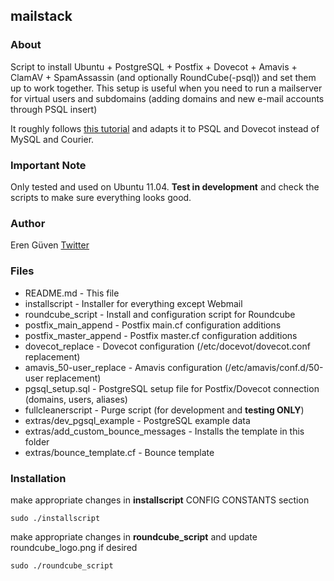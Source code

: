 ## mailstack ##

### About ###

Script to install Ubuntu + PostgreSQL + Postfix + Dovecot + Amavis + ClamAV + SpamAssassin (and
optionally RoundCube(-psql)) and set them up to work together. This setup is useful
when you need to run a mailserver for virtual users and subdomains (adding domains and
new e-mail accounts through PSQL insert)

It roughly follows [this tutorial](http://flurdy.com/docs/postfix/) and adapts it to
PSQL and Dovecot instead of MySQL and Courier.

### Important Note ###
Only tested and used on Ubuntu 11.04. **Test in development** and check the scripts to
make sure everything looks good.

### Author ###

Eren Güven [Twitter](https://twitter.com/cyberfart)

### Files ###

+ README.md - This file
+ installscript - Installer for everything except Webmail
+ roundcube_script - Install and configuration script for Roundcube
+ postfix_main_append - Postfix main.cf configuration additions
+ postfix_master_append - Postfix master.cf configuration additions
+ dovecot_replace - Dovecot configuration (/etc/docevot/dovecot.conf replacement)
+ amavis_50-user_replace - Amavis configuration (/etc/amavis/conf.d/50-user replacement)
+ pgsql_setup.sql - PostgreSQL setup file for Postfix/Dovecot connection (domains, users, aliases)
+ fullcleanerscript - Purge script (for development and **testing ONLY**)
+ extras/dev_pgsql_example - PostgreSQL example data
+ extras/add_custom_bounce_messages - Installs the template in this folder
+ extras/bounce_template.cf - Bounce template

### Installation ###

make appropriate changes in **installscript** CONFIG CONSTANTS section

    sudo ./installscript

make appropriate changes in **roundcube_script** and update roundcube_logo.png if desired

    sudo ./roundcube_script
